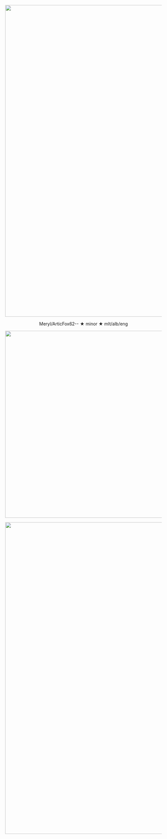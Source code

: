 <p align="center"> <img width="1000" src="https://64.media.tumblr.com/ce9ed24e6321a2e6b1a76f515b2e2ce8/62b1ff3c81ee6a21-c7/s1280x1920/038f19df0e11c8dfc826f199f7f5d14580e1f49f.pnj">
<p align="center"> Meryl/ArticFox62-- ★ minor ★ mlt/alb/eng 
<p align="center"> <img width="600" src="https://64.media.tumblr.com/83e64ca9b82c726a13418fc7e33f2ecc/62b1ff3c81ee6a21-b7/s640x960/a4dfbcc2ed10fbac816b686932c987edee951212.gifv">
<p align="center"> <img width="1000" src="https://64.media.tumblr.com/c537725480c79aa443fe84cd77e50556/62b1ff3c81ee6a21-3c/s1280x1920/8e3c7dfac3c9d2641fa4a36749ac94e5b82a1773.pnj">
